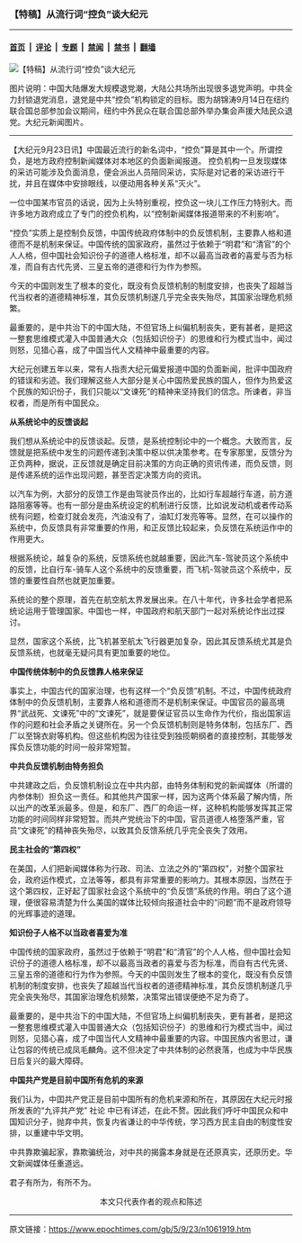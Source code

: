 ### 【特稿】从流行词“控负”谈大纪元

---

#### [首页](../../../..?n1061919) &nbsp;|&nbsp; [评论](../../../../../epoch-comment?n1061919) &nbsp;|&nbsp; [专题](../../../../../epoch-special?n1061919) &nbsp;|&nbsp; [禁闻](../../../../../epoch-news?n1061919) &nbsp;|&nbsp; [禁书](../../../../../books?n1061919) &nbsp;|&nbsp; [翻墙](https://github.com/gfw-breaker/nogfw/blob/master/README.md?n1061919)


<div><img alt="【特稿】从流行词“控负”谈大纪元" class="attachment-djy_600_400 size-djy_600_400 wp-post-image" src="https://i.epochtimes.com/assets/uploads/2005/09/509223700789-600x400.jpg"/>
<div class="caption">
 <p>
  图片说明：中国大陆爆发大规模退党潮，大陆公共场所出现很多退党声明。中共全力封锁退党消息，退党是中共“控负”机构锁定的目标。图为胡锦涛9月14日在纽约联合国总部参加会议期间，纽约中外民众在联合国总部外举办集会声援大陆民众退党。大纪元新闻图片。
 </p>
</div></div><hr/><div class="post_content" id="artbody" itemprop="articleBody">
 <!-- article content begin -->
 <p>
  【大纪元9月23日讯】中国最近流行的新名词中，“控负”算是其中一个。所谓控负，是地方政府控制新闻媒体对本地区的负面新闻报道。 控负机构一旦发现媒体的采访可能涉及负面消息，便会派出人员陪同采访，实际是对记者的采访进行干扰，并且在媒体中安排眼线，以便动用各种关系“灭火”。
 </p>
 <p>
  一位中国某市官员的话说，因为上头特别重视，控负这一块儿工作压力特别大。而许多地方政府成立了专门的控负机构，以“控制新闻媒体报道带来的不利影响”。
 </p>
 <p>
  “控负”实质上是控制负反馈，中国传统政府体制中的负反馈机制，主要靠人格和道德而不是机制来保证。中国传统的国家政府，虽然过于依赖于“明君”和“清官”的个人人格，但中国社会知识份子的道德人格标准，却不以最高当政者的喜爱与否为标准，而自有古代先贤、三皇五帝的道德和行为作为参照。
 </p>
 <p>
  今天的中国则发生了根本的变化，既没有负反馈机制的制度安排，也丧失了超越当代当权者的道德精神标准，其负反馈机制遂几乎完全丧失殆尽，其国家治理危机频繁。
 </p>
 <p>
  最重要的，是中共治下的中国大陆，不但官场上纠偏机制丧失，更有甚者，是把这一整套思维模式灌入中国普通大众（包括知识份子）的思维和行为模式当中，闻过则怒，见猎心喜，成了中国当代人文精神中最重要的内容。
 </p>
 <p>
  大纪元创建五年以来，常有人指责大纪元偏爱报道中国的负面新闻，批评中国政府的错误和劣迹。我们理解这些人大部分是关心中国热爱民族的国人，但作为热爱这个民族的知识份子，我们只能以“文谏死”的精神来坚持我们的信念。所谏者，非当权者，而是所有中国民众。
 </p>
 <p>
  <b>
   从系统论中的反馈谈起
  </b>
 </p>
 <p>
  我们想从系统论中的反馈谈起。反馈，是系统控制论中的一个概念。大致而言，反馈就是把系统中发生的问题传递到决策中枢以供决策参考。在专家那里，反馈分为正负两种，据说，正反馈就是确定目前决策的方向正确的资讯传递，而负反馈，则是传递系统的运作出现问题，甚至否定决策方向的资讯。
 </p>
 <p>
  以汽车为例，大部分的反馈工作是由驾驶员作出的，比如行车超越行车道，前方道路阻塞等等。也有一部分是由系统设定的机制进行反馈，比如说发动机或者传动系统有问题，检查灯就会发亮，汽油没有了，油缸灯发亮等等。显然，在可以操作的系统中，负反馈具有非常重要的作用，和正反馈比较起来，负反馈在系统运作中的作用更大。
 </p>
 <p>
  根据系统论，越复杂的系统，反馈系统也就越重要，因此汽车-驾驶员这个系统中的反馈，比自行车-骑车人这个系统中的反馈重要，而飞机-驾驶员这个系统中，反馈的重要性自然也就更加重要。
 </p>
 <p>
  系统论的整个原理，首先在航空航太界发展出来。在八十年代，许多社会学者把系统论运用于管理国家。中国也一样，中国政府和航天部门一起对系统论作出过探讨。
 </p>
 <p>
  显然，国家这个系统，比飞机甚至航太飞行器更加复杂，因此其反馈系统尤其是负反馈系统，也就毫无疑问具有更加重要的地位。
 </p>
 <p>
  <b>
   中国传统体制中的负反馈靠人格来保证
  </b>
 </p>
 <p>
  事实上，中国古代的国家治理，也有这样一个“负反馈”机制。不过，中国传统政府体制中的负反馈机制，主要靠人格和道德而不是机制来保证。中国官员的最高境界“武战死、文谏死”中的“文谏死”，就是要保证官员以生命作为代价，指出国家运作的问题和社会矛盾之关键所在。另一个负反馈机制则是特务体制，包括东厂、西厂以至锦衣尉等机构。但这些机构因为往往受到独揽朝纲者的直接控制，其能够发挥负反馈功能的时间一般非常短暂。
 </p>
 <p>
  <b>
   中共负反馈机制由特务担负
  </b>
 </p>
 <p>
  中共建政之后，负反馈机制设立在中共内部，由特务体制和党的新闻媒体（所谓的内参体制）担负这一责任。和其他共产国家一样，因为这两个体系最了解内情，所以出产的改革派最多。但是，和东厂、西厂的命运一样，这种机构能够发挥其正常功能的时间同样非常短暂。而共产党统治下的中国，官员道德人格堕落严重，官员“文谏死”的精神丧失殆尽，以致其负反馈系统几乎完全丧失了效用。
 </p>
 <p>
  <b>
   民主社会的“第四权”
  </b>
 </p>
 <p>
  在美国，人们把新闻媒体称为行政、司法、立法之外的“第四权”，对整个国家社会，政府运作模式，立法等等，都具有非常重要的影响力。其根本原因，当然在于这个第四权，正好起了国家社会这个系统中的“负反馈”系统的作用。明白了这个道理，便很容易清楚为什么美国的媒体比较倾向报道社会中的“问题”而不是政府领导的光辉事迹的道理。
 </p>
 <p>
  <b>
   知识份子人格不以当政者喜爱为准
  </b>
 </p>
 <p>
  中国传统的国家政府，虽然过于依赖于“明君”和“清官”的个人人格，但中国社会知识份子的道德人格标准，却不以最高当政者的喜爱与否为标准，而自有古代先贤、三皇五帝的道德和行为作为参照。今天的中国则发生了根本的变化，既没有负反馈机制的制度安排，也丧失了超越当代当权者的道德精神标准，其负反馈机制遂几乎完全丧失殆尽，其国家治理危机频繁，决策常出错误便绝不足为奇了。
 </p>
 <p>
  最重要的，是中共治下的中国大陆，不但官场上纠偏机制丧失，更有甚者，是把这一整套思维模式灌入中国普通大众（包括知识份子）的思维和行为模式当中，闻过则怒，见猎心喜，成了中国当代人文精神中最重要的内容。中国民族内省思过，谦让包容的传统已成凤毛麟角。这不但决定了中共体制的必然衰落，也成为中华民族日后复兴的最大障碍。
 </p>
 <p>
  <b>
   中国共产党是目前中国所有危机的来源
  </b>
 </p>
 <p>
  我们认为，中囯共产党正是目前中国所有的危机来源和所在，其原因在大纪元时报所发表的“九评共产党”
  <ok href="https://www.epochtimes.com/gb/tag/%E7%A4%BE%E8%AE%BA.html">
   社论
  </ok>
  中已有详述，在此不赘。因此我们呼吁中国民众和中国知识分子，抛弃中共，恢复内省谦让的中华传统，学习西方民主自由的制度性安排，以重建中华文明。
 </p>
 <p>
  中共靠欺骗起家，靠欺骗统治，对中共的揭露本身就是在还原真实，还原历史。华文新闻媒体任重道远。
 </p>
 <p>
  君子有所为，有所不为。
  <font color="#ffffff">
   (http://www.dajiyuan.com)
  </font>
  <br/>
  <center>
   <font class="GY16">
    本文只代表作者的观点和陈述
   </font>
  </center>
 </p>
 <!-- article content end -->
 <div id="below_article_ad">
 </div>
</div>


---

原文链接：https://www.epochtimes.com/gb/5/9/23/n1061919.htm